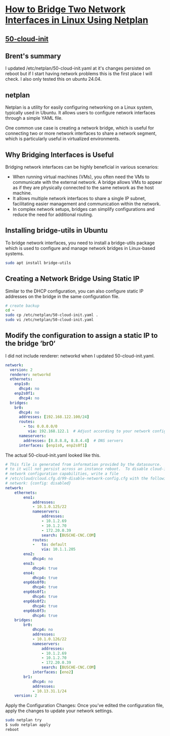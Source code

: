 # **[How to Bridge Two Network Interfaces in Linux Using Netplan](https://www.tecmint.com/netplan-bridge-network-interfaces/)**

## **[50-cloud-init](https://ubuntuforums.org/showthread.php?t=2492108)**

## Brent's summary

I updated /etc/netplan/50-cloud-init.yaml at it's changes persisted on reboot but if I start having network problems this is the first place I will check. I also only tested this on ubuntu 24.04.

## netplan

Netplan is a utility for easily configuring networking on a Linux system, typically used in Ubuntu. It allows users to configure network interfaces through a simple YAML file.

One common use case is creating a network bridge, which is useful for connecting two or more network interfaces to share a network segment, which is particularly useful in virtualized environments.

## Why Bridging Interfaces is Useful

Bridging network interfaces can be highly beneficial in various scenarios:

- When running virtual machines (VMs), you often need the VMs to communicate with the external network. A bridge allows VMs to appear as if they are physically connected to the same network as the host machine.
- It allows multiple network interfaces to share a single IP subnet, facilitating easier management and communication within the network.
- In complex network setups, bridges can simplify configurations and reduce the need for additional routing.

## Installing bridge-utils in Ubuntu

To bridge network interfaces, you need to install a bridge-utils package which is used to configure and manage network bridges in Linux-based systems.

```bash
sudo apt install bridge-utils
```

## Creating a Network Bridge Using Static IP

Similar to the DHCP configuration, you can also configure static IP addresses on the bridge in the same configuration file.

```bash
# create backup
cd ~
sudo cp /etc/netplan/50-cloud-init.yaml .
sudo vi /etc/netplan/50-cloud-init.yaml
```

## Modify the configuration to assign a static IP to the bridge ‘br0‘

I did not include renderer: networkd when I updated 50-cloud-init.yaml.

```yaml
network:
  version: 2
  renderer: networkd
  ethernets:
    enp1s0:
      dhcp4: no
    enp2s0f1:
      dhcp4: no
  bridges:
    br0:
      dhcp4: no
      addresses: [192.168.122.100/24]
      routes:
        - to: 0.0.0.0/0
          via: 192.168.122.1  # Adjust according to your network configuration
      nameservers:
        addresses: [8.8.8.8, 8.8.4.4]  # DNS servers
      interfaces: [enp1s0, enp2s0f1]
```

The actual 50-cloud-init.yaml looked like this.

```yaml
# This file is generated from information provided by the datasource.  Changes
# to it will not persist across an instance reboot.  To disable cloud-init's
# network configuration capabilities, write a file
# /etc/cloud/cloud.cfg.d/99-disable-network-config.cfg with the following:
# network: {config: disabled}
network:
    ethernets:
        eno1:
            addresses:
            - 10.1.0.125/22
            nameservers:
                addresses:
                - 10.1.2.69
                - 10.1.2.70
                - 172.20.0.39
                search: [BUSCHE-CNC.COM]
            routes:
            -   to: default
                via: 10.1.1.205
        eno2:
            dhcp4: no
        eno3:
            dhcp4: true
        eno4:
            dhcp4: true
        enp66s0f0:
            dhcp4: true
        enp66s0f1:
            dhcp4: true
        enp66s0f2:
            dhcp4: true
        enp66s0f3:
            dhcp4: true
    bridges:
        br0:
            dhcp4: no
            addresses:
            - 10.1.0.126/22
            nameservers:
                addresses:
                - 10.1.2.69
                - 10.1.2.70
                - 172.20.0.39
                search: [BUSCHE-CNC.COM]
            interfaces: [eno2]
        br1:
            dhcp4: no
            addresses:
            - 10.13.31.1/24
    version: 2
```

Apply the Configuration Changes: Once you’ve edited the configuration file, apply the changes to update your network settings.

```bash
sudo netplan try
$ sudo netplan apply
reboot
```
